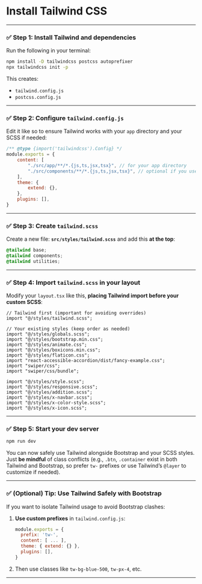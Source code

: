 # Install Tailwind CSS

---

### ✅ Step 1: Install Tailwind and dependencies

Run the following in your terminal:

```bash
npm install -D tailwindcss postcss autoprefixer
npx tailwindcss init -p
```

This creates:

* `tailwind.config.js`
* `postcss.config.js`

---

### ✅ Step 2: Configure `tailwind.config.js`

Edit it like so to ensure Tailwind works with your `app` directory and your SCSS if needed:

```js
/** @type {import('tailwindcss').Config} */
module.exports = {
    content: [
        "./src/app/**/*.{js,ts,jsx,tsx}", // for your app directory
        "./src/components/**/*.{js,ts,jsx,tsx}", // optional if you use components
    ],
    theme: {
        extend: {},
    },
    plugins: [],
}
```

---

### ✅ Step 3: Create `tailwind.scss`

Create a new file:
**`src/styles/tailwind.scss`** and add this **at the top**:

```scss
@tailwind base;
@tailwind components;
@tailwind utilities;
```

---

### ✅ Step 4: Import `tailwind.scss` in your layout

Modify your `layout.tsx` like this, **placing Tailwind import before your custom SCSS**:

```tsx
// Tailwind first (important for avoiding overrides)
import "@/styles/tailwind.scss";

// Your existing styles (keep order as needed)
import "@/styles/globals.scss";
import "@/styles/bootstrap.min.css";
import "@/styles/animate.css";
import "@/styles/boxicons.min.css";
import "@/styles/flaticon.css";
import "react-accessible-accordion/dist/fancy-example.css";
import "swiper/css";
import "swiper/css/bundle";

import "@/styles/style.scss";
import "@/styles/responsive.scss";
import "@/styles/addition.scss";
import "@/styles/x-navbar.scss";
import "@/styles/x-color-style.scss";
import "@/styles/x-icon.scss";
```

---

### ✅ Step 5: Start your dev server

```bash
npm run dev
```

You can now safely use Tailwind alongside Bootstrap and your SCSS styles. Just **be mindful** of class conflicts (e.g.,
`.btn`, `.container` exist in both Tailwind and Bootstrap, so prefer `tw-` prefixes or use Tailwind’s `@layer` to
customize if needed).

---

### ✅ (Optional) Tip: Use Tailwind Safely with Bootstrap

If you want to isolate Tailwind usage to avoid Bootstrap clashes:

1. **Use custom prefixes** in `tailwind.config.js`:

   ```js
   module.exports = {
     prefix: 'tw-',
     content: [ ... ],
     theme: { extend: {} },
     plugins: [],
   }
   ```

2. Then use classes like `tw-bg-blue-500`, `tw-px-4`, etc.

---